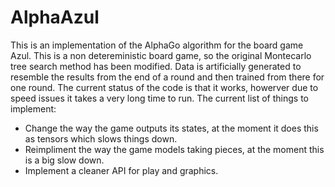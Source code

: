 # AlphaAzul

This is an implementation of the AlphaGo algorithm for the board game Azul. This is a non detereministic board game, so the original Montecarlo tree search method has been modified. Data is artificially generated to resemble the results from the end of a round and then trained from there for one round. The current status of the code is that it works, howerver due to speed issues it takes a very long time to run.
The current list of things to implement:
  - Change the way the game outputs its states, at the moment it does this as tensors which slows things down.
  - Reimpliment the way the game models taking pieces, at the moment this is a big slow down.
  - Implement a cleaner API for play and graphics.
